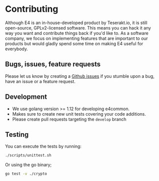 # Contributing

Although E4 is an in-house-developed product by Teserakt.io, it is still open-source, GPLv2-licensed software. This means you can hack it any way you want and contribute things back if you'd like to. As a software company, we focus on implementing features that are important to our products but would gladly spend some time on making E4 useful for everybody.

## Bugs, issues, feature requests

Please let us know by creating a [Github issues](https://github.com/Teserakt-io/e4common/issues) if you stumble upon a bug, have an issue or a feature request.

## Development

* We use golang version >= 1.12 for developing e4common.
* Makes sure to create new unit tests covering your code additions.
* Please create pull requests targeting the `develop` branch

## Testing

You can execute the tests by running:
```bash
./scripts/unittest.sh
```

Or using the go binary;
```bash
go test -v ./crypto
```
